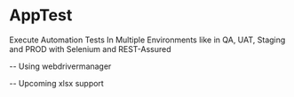 # AppTest
Execute Automation Tests In Multiple Environments like in QA, UAT, Staging and PROD with Selenium and REST-Assured

-- Using webdrivermanager

-- Upcoming xlsx support 
